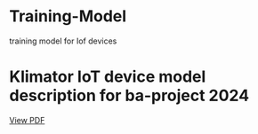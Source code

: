 # Training-Model
training model for Iof devices 
# Klimator IoT device model description for ba-project 2024
[View PDF](./path/to/your/file.pdf)
